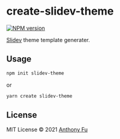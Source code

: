 # create-slidev-theme

[![NPM version](https://img.shields.io/npm/v/create-slidev-theme?color=3AB9D4&label=)](https://www.npmjs.com/package/create-slidev-theme)

[Slidev](https://sli.dev) theme template generater.

## Usage

```bash
npm init slidev-theme
```

or

```bash
yarn create slidev-theme
```

## License

MIT License © 2021 [Anthony Fu](https://github.com/antfu)

